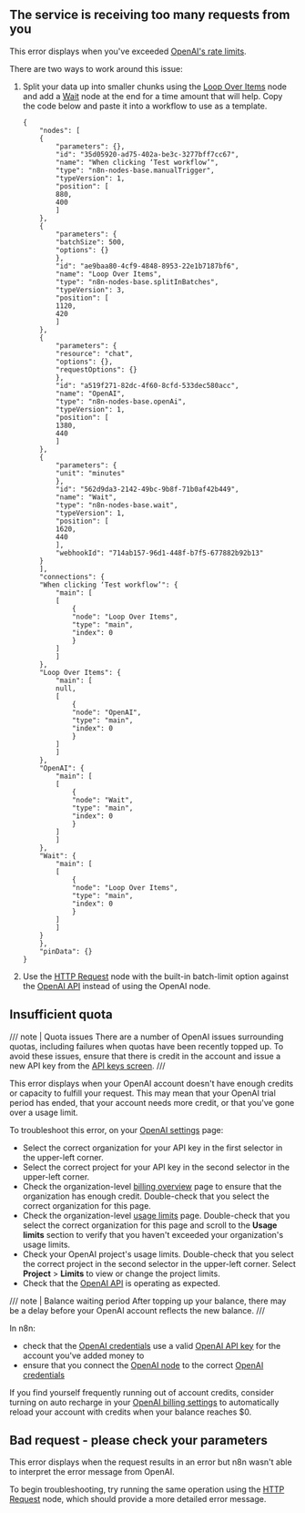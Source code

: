 ## The service is receiving too many requests from you

This error displays when you've exceeded [OpenAI's rate limits](https://platform.openai.com/docs/guides/rate-limits).

There are two ways to work around this issue:

1. Split your data up into smaller chunks using the [Loop Over Items](/integrations/builtin/core-nodes/n8n-nodes-base.splitinbatches.md) node and add a [Wait](/integrations/builtin/core-nodes/n8n-nodes-base.wait.md) node at the end for a time amount that will help. Copy the code below and paste it into a workflow to use as a template.
    ```
    {
        "nodes": [
        {
            "parameters": {},
            "id": "35d05920-ad75-402a-be3c-3277bff7cc67",
            "name": "When clicking ‘Test workflow’",
            "type": "n8n-nodes-base.manualTrigger",
            "typeVersion": 1,
            "position": [
            880,
            400
            ]
        },
        {
            "parameters": {
            "batchSize": 500,
            "options": {}
            },
            "id": "ae9baa80-4cf9-4848-8953-22e1b7187bf6",
            "name": "Loop Over Items",
            "type": "n8n-nodes-base.splitInBatches",
            "typeVersion": 3,
            "position": [
            1120,
            420
            ]
        },
        {
            "parameters": {
            "resource": "chat",
            "options": {},
            "requestOptions": {}
            },
            "id": "a519f271-82dc-4f60-8cfd-533dec580acc",
            "name": "OpenAI",
            "type": "n8n-nodes-base.openAi",
            "typeVersion": 1,
            "position": [
            1380,
            440
            ]
        },
        {
            "parameters": {
            "unit": "minutes"
            },
            "id": "562d9da3-2142-49bc-9b8f-71b0af42b449",
            "name": "Wait",
            "type": "n8n-nodes-base.wait",
            "typeVersion": 1,
            "position": [
            1620,
            440
            ],
            "webhookId": "714ab157-96d1-448f-b7f5-677882b92b13"
        }
        ],
        "connections": {
        "When clicking ‘Test workflow’": {
            "main": [
            [
                {
                "node": "Loop Over Items",
                "type": "main",
                "index": 0
                }
            ]
            ]
        },
        "Loop Over Items": {
            "main": [
            null,
            [
                {
                "node": "OpenAI",
                "type": "main",
                "index": 0
                }
            ]
            ]
        },
        "OpenAI": {
            "main": [
            [
                {
                "node": "Wait",
                "type": "main",
                "index": 0
                }
            ]
            ]
        },
        "Wait": {
            "main": [
            [
                {
                "node": "Loop Over Items",
                "type": "main",
                "index": 0
                }
            ]
            ]
        }
        },
        "pinData": {}
    }
    ```
2. Use the [HTTP Request](/integrations/builtin/core-nodes/n8n-nodes-base.httprequest/index.md) node with the built-in batch-limit option against the [OpenAI API](https://platform.openai.com/docs/quickstart) instead of using the OpenAI node.

## Insufficient quota

/// note | Quota issues
There are a number of OpenAI issues surrounding quotas, including failures when quotas have been recently topped up. To avoid these issues, ensure that there is credit in the account and issue a new API key from the [API keys screen](https://platform.openai.com/settings/organization/api-keys).
///

This error displays when your OpenAI account doesn't have enough credits or capacity to fulfill your request. This may mean that your OpenAI trial period has ended, that your account needs more credit, or that you've gone over a usage limit.

To troubleshoot this error, on your [OpenAI settings](https://platform.openai.com/settings/organization/billing/overview) page:

* Select the correct organization for your API key in the first selector in the upper-left corner.
* Select the correct project for your API key in the second selector in the upper-left corner.
* Check the organization-level [billing overview](https://platform.openai.com/settings/organization/billing/overview) page to ensure that the organization has enough credit. Double-check that you select the correct organization for this page.
* Check the organization-level [usage limits](https://platform.openai.com/settings/organization/limits) page. Double-check that you select the correct organization for this page and scroll to the **Usage limits** section to verify that you haven't exceeded your organization's usage limits.
* Check your OpenAI project's usage limits. Double-check that you select the correct project in the second selector in the upper-left corner. Select **Project** > **Limits** to view or change the project limits.
* Check that the [OpenAI API](https://status.openai.com/) is operating as expected.

/// note | Balance waiting period
After topping up your balance, there may be a delay before your OpenAI account reflects the new balance.
///

In n8n:

* check that the [OpenAI credentials](/integrations/builtin/credentials/openai.md) use a valid [OpenAI API key](https://platform.openai.com/api-keys) for the account you've added money to
* ensure that you connect the [OpenAI node](/integrations/builtin/app-nodes/n8n-nodes-langchain.openai/index.md) to the correct [OpenAI credentials](/integrations/builtin/credentials/openai.md)

If you find yourself frequently running out of account credits, consider turning on auto recharge in your [OpenAI billing settings](https://platform.openai.com/settings/organization/billing/overview) to automatically reload your account with credits when your balance reaches $0.

## Bad request - please check your parameters

This error displays when the request results in an error but n8n wasn't able to interpret the error message from OpenAI.

To begin troubleshooting, try running the same operation using the [HTTP Request](/integrations/builtin/core-nodes/n8n-nodes-base.httprequest/index.md) node, which should provide a more detailed error message.
